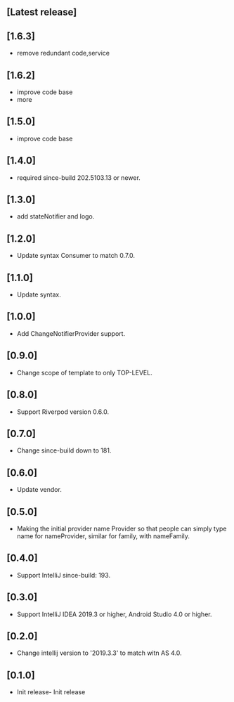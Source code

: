 <!-- Keep a Changelog guide -> https://keepachangelog.com -->

## [Latest release]
## [1.6.3]
- remove redundant code,service

## [1.6.2]
- improve code base
- more

## [1.5.0]
- improve code base

## [1.4.0] 
- required since-build 202.5103.13 or newer.

## [1.3.0] 
- add stateNotifier and logo.

## [1.2.0]
- Update syntax Consumer to match 0.7.0.

## [1.1.0] 
- Update syntax.

## [1.0.0] 
- Add ChangeNotifierProvider support.

## [0.9.0] 
- Change scope of template to only TOP-LEVEL.

## [0.8.0] 
- Support Riverpod version 0.6.0.

## [0.7.0] 
- Change since-build down to 181.

## [0.6.0] 
- Update vendor.

## [0.5.0] 
- Making the initial provider name Provider so that people can simply type name for nameProvider, similar for family, with nameFamily.

## [0.4.0] 
- Support IntelliJ since-build: 193.

## [0.3.0] 
- Support IntelliJ IDEA 2019.3 or higher, Android Studio 4.0 or higher.

## [0.2.0] 
- Change intellij version to '2019.3.3' to match witn AS 4.0.

## [0.1.0] 
- Init release- Init release
